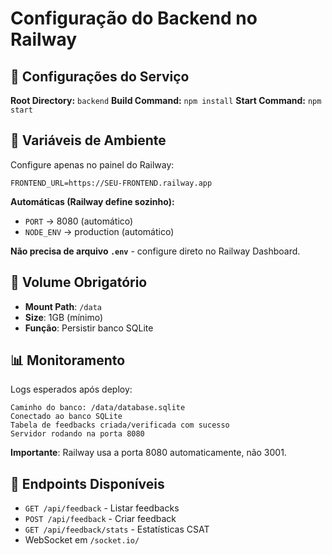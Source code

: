 # Configuração do Backend no Railway

## 🔧 Configurações do Serviço

**Root Directory:** `backend`
**Build Command:** `npm install`
**Start Command:** `npm start`

## 🔐 Variáveis de Ambiente

Configure apenas no painel do Railway:

```env
FRONTEND_URL=https://SEU-FRONTEND.railway.app
```

**Automáticas (Railway define sozinho):**
- `PORT` → 8080 (automático)
- `NODE_ENV` → production (automático)

**Não precisa de arquivo `.env`** - configure direto no Railway Dashboard.

## 💾 Volume Obrigatório

- **Mount Path**: `/data`
- **Size**: 1GB (mínimo)
- **Função**: Persistir banco SQLite

## 📊 Monitoramento

Logs esperados após deploy:
```
Caminho do banco: /data/database.sqlite
Conectado ao banco SQLite
Tabela de feedbacks criada/verificada com sucesso
Servidor rodando na porta 8080
```

**Importante**: Railway usa a porta 8080 automaticamente, não 3001.

## 🔗 Endpoints Disponíveis

- `GET /api/feedback` - Listar feedbacks
- `POST /api/feedback` - Criar feedback
- `GET /api/feedback/stats` - Estatísticas CSAT
- WebSocket em `/socket.io/`